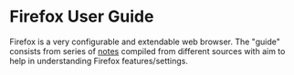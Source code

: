 # Firefox User Guide

Firefox is a very configurable and extendable web browser.
The "guide" consists from series of [notes](./doc/index.md) compiled from different sources with aim to help in understanding Firefox features/settings.  
